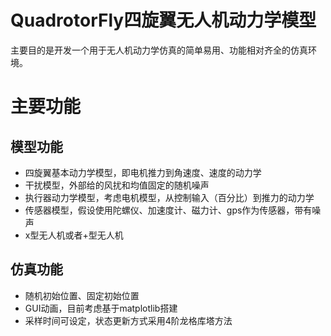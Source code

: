 # QuadrotorFly四旋翼无人机动力学模型

主要目的是开发一个用于无人机动力学仿真的简单易用、功能相对齐全的仿真环境。

# 主要功能

## 模型功能

- 四旋翼基本动力学模型，即电机推力到角速度、速度的动力学
- 干扰模型，外部给的风扰和均值固定的随机噪声
- 执行器动力学模型，考虑电机模型，从控制输入（百分比）到推力的动力学
- 传感器模型，假设使用陀螺仪、加速度计、磁力计、gps作为传感器，带有噪声
- x型无人机或者+型无人机

## 仿真功能
- 随机初始位置、固定初始位置
- GUI动画，目前考虑基于matplotlib搭建
- 采样时间可设定，状态更新方式采用4阶龙格库塔方法
